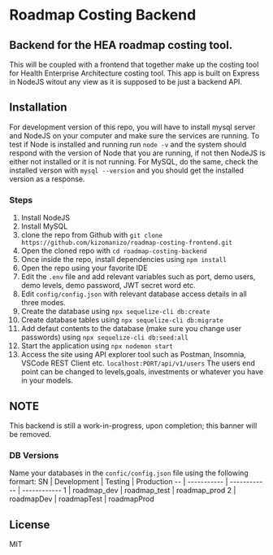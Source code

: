 # Roadmap Costing Backend
## Backend for the HEA roadmap costing tool.

This will be coupled with a frontend that together make up the costing tool for Health Enterprise Architecture costing tool. This app is built on Express in NodeJS witout any view as it is supposed to be just a backend API.

## Installation ##

For development version of this repo, you will have to install mysql server and NodeJS on your computer and make sure the services are running. To test if Node is installed and running run `node -v` and the system should respond with the version of Node that you are running, if not then NodeJS is either not installed or it is not running. For MySQL, do the same, check the installed verson with `mysql --version` and you should get the installed version as a response.

### Steps ###
1. Install NodeJS 
2. Install MySQL
3. clone the repo from Github with `git clone https://github.com/kizomanizo/roadmap-costing-frontend.git`
4. Open the cloned repo with `cd roadmap-costing-backend`
5. Once inside the repo, install dependencies using `npm install`
6. Open the repo using your favorite IDE
7. Edit the `.env` file and add relevant variables such as port, demo users, demo levels, demo password, JWT secret word etc.
8. Edit `config/config.json` with relevant database access details in all three modes.
9. Create the database using `npx sequelize-cli db:create`
10. Create database tables using `npx sequelize-cli db:migrate`
11. Add defaut contents to the database (make sure you change user passwords) using `npx sequelize-cli db:seed:all`
12. Start the application using `npx nodemon start`
13. Access the site using API explorer tool such as Postman, Insomnia, VSCode REST Client etc. `localhost:PORT/api/v1/users` The users end point can be changed to levels,goals, investments or whatever you have in your models.

## NOTE ##
This backend is still a work-in-progress, upon completion; this banner will be removed.

### DB Versions ###
Name your databases in the `confic/config.json` file using the following formart:
SN | Development | Testing      | Production
-- | ----------- | ------------ | ------------
1  | roadmap_dev | roadmap_test | roadmap_prod
2  | roadmapDev  | roadmapTest  | roadmapProd

## License
MIT